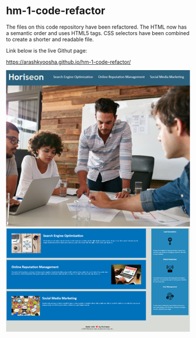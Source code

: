 # hm-1-code-refactor

The files on this code repository have been refactored.
The HTML now has a semantic order and uses HTML5 tags.
CSS selectors have been combined to create a shorter and readable file.

Link below is the live Githut page:

https://arashkyoosha.github.io/hm-1-code-refactor/


![Alt text](assets\screenshots\screenshot1.png?raw=true "Optional Title")
![Alt text](assets\screenshots\screenshot2.png?raw=true "Optional Title")
